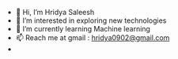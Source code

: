 - 👋 Hi, I’m Hridya Saleesh
- 👀 I’m interested in exploring new technologies
- 🌱 I’m currently learning Machine learning 
- 📫 Reach me at gmail : hridya0902@gmail.com
- 
<!---
hridya-s/hridya-s is a ✨ special ✨ repository because its `README.md` (this file) appears on your GitHub profile.
You can click the Preview link to take a look at your changes.
--->
